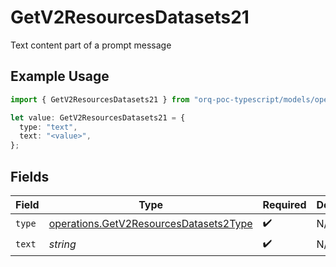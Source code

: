 # GetV2ResourcesDatasets21

Text content part of a prompt message

## Example Usage

```typescript
import { GetV2ResourcesDatasets21 } from "orq-poc-typescript/models/operations";

let value: GetV2ResourcesDatasets21 = {
  type: "text",
  text: "<value>",
};
```

## Fields

| Field                                                                                            | Type                                                                                             | Required                                                                                         | Description                                                                                      |
| ------------------------------------------------------------------------------------------------ | ------------------------------------------------------------------------------------------------ | ------------------------------------------------------------------------------------------------ | ------------------------------------------------------------------------------------------------ |
| `type`                                                                                           | [operations.GetV2ResourcesDatasets2Type](../../models/operations/getv2resourcesdatasets2type.md) | :heavy_check_mark:                                                                               | N/A                                                                                              |
| `text`                                                                                           | *string*                                                                                         | :heavy_check_mark:                                                                               | N/A                                                                                              |